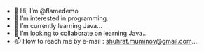 - 👋 Hi, I’m @flamedemo
- 👀 I’m interested in programming...
- 🌱 I’m currently learning Java...
- 💞️ I’m looking to collaborate on learning Java...
- 📫 How to reach me by e-mail : shuhrat.muminov@gmail.com...

<!---
flamedemo/flamedemo is a ✨ special ✨ repository because its `README.md` (this file) appears on your GitHub profile.
You can click the Preview link to take a look at your changes.
--->
